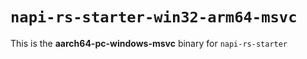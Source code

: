 # `napi-rs-starter-win32-arm64-msvc`

This is the **aarch64-pc-windows-msvc** binary for `napi-rs-starter`
